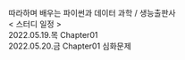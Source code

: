 따라하며 배우는 파이썬과 데이터 과학 / 생능출판사
<br/>
< 스터디 일정 >
<br/>
2022.05.19.목 Chapter01
<br/>
2022.05.20.금 Chapter01 심화문제
